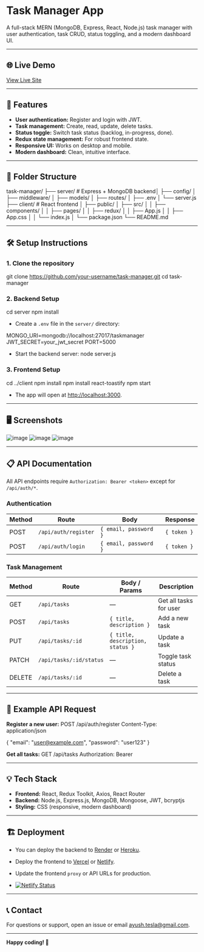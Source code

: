 # Task Manager App

A full-stack MERN (MongoDB, Express, React, Node.js) task manager with user authentication, task CRUD, status toggling, and a modern dashboard UI.

---

## 🌐 Live Demo

[View Live Site](https://ayushtaskmanagerapp.netlify.app/)

---

## 🚀 Features

- **User authentication:** Register and login with JWT.
- **Task management:** Create, read, update, delete tasks.
- **Status toggle:** Switch task status (backlog, in-progress, done).
- **Redux state management:** For robust frontend state.
- **Responsive UI:** Works on desktop and mobile.
- **Modern dashboard:** Clean, intuitive interface.

---

## 📂 Folder Structure

task-manager/
├── server/ # Express + MongoDB backend│
├── config/
│ ├── middleware/
│ ├── models/
│ ├── routes/
│ ├── .env
│ └── server.js
├── client/ # React frontend
│ ├── public/
│ ├── src/
│ │ ├── components/
│ │ ├── pages/
│ │ ├── redux/
│ │ ├── App.js
│ │ ├── App.css
│ │ └── index.js
│ └── package.json
└── README.md


---

## 🛠️ Setup Instructions

### 1. **Clone the repository**

git clone https://github.com/your-username/task-manager.git
cd task-manager


### 2. **Backend Setup**

cd server
npm install


- Create a `.env` file in the `server/` directory:

MONGO_URI=mongodb://localhost:27017/taskmanager
JWT_SECRET=your_jwt_secret
PORT=5000


- Start the backend server:
node server.js


### 3. **Frontend Setup**

cd ../client
npm install
npm install react-toastify
npm start


- The app will open at [http://localhost:3000](http://localhost:3000).

---

## 🖥️ Screenshots

![image](https://github.com/user-attachments/assets/44323cb7-9ae5-4b9a-9502-32509cbf49d3)
![image](https://github.com/user-attachments/assets/50fe9e91-9ad0-4cf7-adf3-671e46f846f9)
![image](https://github.com/user-attachments/assets/5252cfbe-6c9d-4311-8125-b7ac6ac33feb)


---

## 📋 API Documentation

All API endpoints require `Authorization: Bearer <token>` except for `/api/auth/*`.

### **Authentication**

| Method | Route                | Body                        | Response        |
|--------|----------------------|-----------------------------|-----------------|
| POST   | `/api/auth/register` | `{ email, password }`       | `{ token }`     |
| POST   | `/api/auth/login`    | `{ email, password }`       | `{ token }`     |

### **Task Management**

| Method | Route                       | Body / Params                      | Description                |
|--------|-----------------------------|------------------------------------|----------------------------|
| GET    | `/api/tasks`                | —                                  | Get all tasks for user     |
| POST   | `/api/tasks`                | `{ title, description }`           | Add a new task             |
| PUT    | `/api/tasks/:id`            | `{ title, description, status }`   | Update a task              |
| PATCH  | `/api/tasks/:id/status`     | —                                  | Toggle task status         |
| DELETE | `/api/tasks/:id`            | —                                  | Delete a task              |

---

## 🧪 Example API Request

**Register a new user:**
POST /api/auth/register
Content-Type: application/json

{
"email": "user@example.com",
"password": "user123"
}


**Get all tasks:**
GET /api/tasks
Authorization: Bearer <token>


---

## 💡 Tech Stack

- **Frontend:** React, Redux Toolkit, Axios, React Router
- **Backend:** Node.js, Express.js, MongoDB, Mongoose, JWT, bcryptjs
- **Styling:** CSS (responsive, modern dashboard)

---

## 🏗️ Deployment

- You can deploy the backend to [Render](https://render.com/) or [Heroku](https://heroku.com/).
- Deploy the frontend to [Vercel](https://vercel.com/) or [Netlify](https://netlify.com/).
- Update the frontend `proxy` or API URLs for production.

- [![Netlify Status](https://api.netlify.com/api/v1/badges/5c4c16cc-2b9f-4986-aee0-4b8b2727da5a/deploy-status)](https://app.netlify.com/projects/ayushtaskmanagerapp/deploys)

---

## 📞 Contact

For questions or support, open an issue or email [ayush.tesla@gmail.com](mailto:ayush.tesla@gmail.com).

---

**Happy coding! 🚀**

